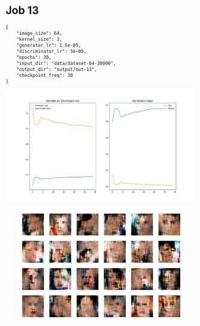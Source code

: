 
Job 13
======


```
{
    "image_size": 64,
    "kernel_size": 3,
    "generator_lr": 1.5e-05,
    "discriminator_lr": 3e-05,
    "epochs": 30,
    "input_dir": "data/dataset-64-30000",
    "output_dir": "output/out-13",
    "checkpoint_freq": 30
}
```  
<p align="center">
    <img src="images/plot13.png" height="300"/>
</p>  
<p align="center">
    <img src="images/output13.png" height="300"/>
</p>